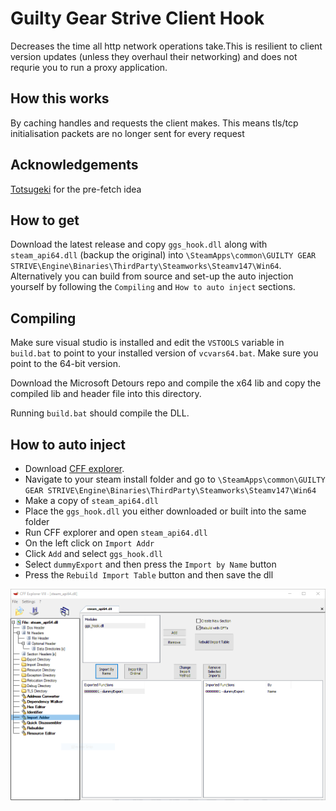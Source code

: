 # Guilty Gear Strive Client Hook
Decreases the time all http network operations take.This is resilient to client version updates (unless they overhaul their networking) and does not requrie you to run a proxy application.

## How this works
By caching handles and requests the client makes. This means tls/tcp initialisation packets are no longer sent for every request

## Acknowledgements
[Totsugeki](https://github.com/optix2000/totsugeki) for the pre-fetch idea

## How to get
Download the latest release and copy `ggs_hook.dll` along with `steam_api64.dll` (backup the original) into `\SteamApps\common\GUILTY GEAR STRIVE\Engine\Binaries\ThirdParty\Steamworks\Steamv147\Win64`. Alternatively you can build from source and set-up the auto injection yourself by following the `Compiling` and `How to auto inject` sections. 

## Compiling
Make sure visual studio is installed and edit the `VSTOOLS` variable in `build.bat` to point to your installed version of `vcvars64.bat`. Make sure you point to the 64-bit version.

Download the Microsoft Detours repo and compile the x64 lib and copy the compiled lib and header file into this directory.

Running `build.bat` should compile the DLL.

## How to auto inject

- Download [CFF explorer](https://ntcore.com/files/CFF_Explorer.zip).
- Navigate to your steam install folder and go to `\SteamApps\common\GUILTY GEAR STRIVE\Engine\Binaries\ThirdParty\Steamworks\Steamv147\Win64`
- Make a copy of `steam_api64.dll`
- Place the `ggs_hook.dll` you either downloaded or built into the same folder
- Run CFF explorer and open `steam_api64.dll`
- On the left click on `Import Addr`
- Click `Add` and select `ggs_hook.dll`
- Select `dummyExport` and then press the `Import by Name` button
- Press the `Rebuild Import Table` button and then save the dll

![CFF explorer import table addition](/cff.png?raw=true)